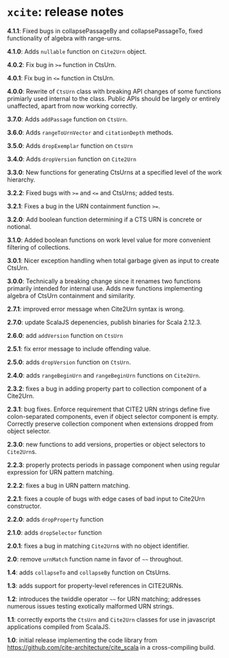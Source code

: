 # `xcite`: release notes

**4.1.1**:  Fixed bugs in collapsePassageBy and collapsePassageTo, fixed functionality of algebra with range-urns.

**4.1.0**:  Adds `nullable` function on `Cite2Urn` object.

**4.0.2**:  Fix bug in `>=` function in CtsUrn.

**4.0.1**: Fix bug in `<=` function in CtsUrn.


**4.0.0**: Rewrite of `CtsUrn` class with breaking API changes of some functions primiarly used internal to the class.  Public APIs should be largely or entirely unaffected, apart from now working correctly.

**3.7.0**:   Adds `addPassage` function on `CtsUrn`.


**3.6.0**: Adds `rangeToUrnVector` and `citationDepth` methods.

**3.5.0**:  Adds `dropExemplar` function on `CtsUrn`

**3.4.0**:  Adds `dropVersion` function on `Cite2Urn`

**3.3.0**:  New functions for generating CtsUrns at a specified level of the work hierarchy.

**3.2.2**: Fixed bugs with `>=` and `<=` and CtsUrns; added tests.

**3.2.1**:  Fixes a bug in the URN containment function `>=`.

**3.2.0**: Add boolean function determining if a CTS URN is concrete or notional.

**3.1.0**: Added boolean functions on work level value for more convenient filtering of collections.

**3.0.1**: Nicer exception handling when total garbage given as input to create CtsUrn.

**3.0.0**: Technically a breaking change since it renames two functions primarily intended for internal use.  Adds new functions implementing algebra of CtsUrn containment and similarity.


**2.7.1**: improved error message when Cite2Urn syntax is wrong.

**2.7.0**: update ScalaJS depenencies, publish binaries for Scala 2.12.3.

**2.6.0**: add `addVersion` function on `CtsUrn`

**2.5.1**: fix error message to include offending value.

**2.5.0**: adds `dropVersion` function on `CtsUrn`.


**2.4.0**: adds `rangeBeginUrn` and `rangeBeginUrn` functions on `Cite2Urn`.

**2.3.2**: fixes a bug in adding property part to collection component of a Cite2Urn.

**2.3.1**: bug fixes.  Enforce requirement that CITE2 URN strings define five colon-separated components, even if object selector component is empty.  Correctly preserve collection component when extensions dropped from object selector.

**2.3.0**: new functions to add versions, properties or object selectors to `Cite2Urn`s.

**2.2.3**: properly protects periods in passage component when using regular expression for URN pattern matching.

**2.2.2**: fixes a bug in URN pattern matching.

**2.2.1**: fixes a couple of bugs with edge cases of bad input to Cite2Urn constructor.

**2.2.0**: adds `dropProperty` function

**2.1.0**: adds `dropSelector` function

**2.0.1**: fixes a bug in matching `Cite2Urn`s with no object identifier.

**2.0**: remove `urnMatch` function name in favor of `~~` throughout.

**1.4**: adds `collapseTo` and `collapseBy` function on CtsUrns.

**1.3**: adds support for property-level references in CITE2URNs.

**1.2**: introduces the twiddle operator `~~` for URN matching; addresses numerous issues testing exotically malformed URN strings.

**1.1**: correctly exports the `CtsUrn` and `Cite2Urn` classes for use in javascript applications compiled from ScalaJS.

**1.0**:  initial release implementing the code library from <https://github.com/cite-architecture/cite_scala> in a cross-compiling build.
